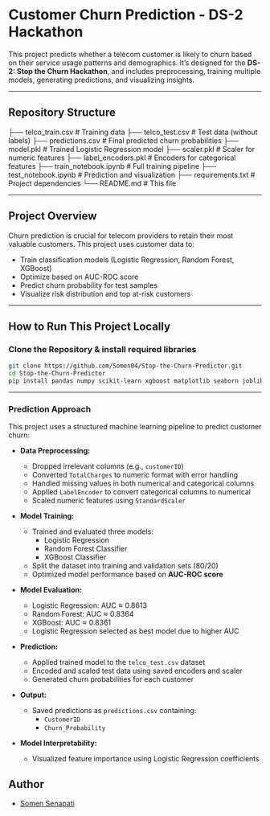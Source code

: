 # Customer Churn Prediction - DS-2 Hackathon

This project predicts whether a telecom customer is likely to churn based on their service usage patterns and demographics. It’s designed for the **DS-2: Stop the Churn Hackathon**, and includes preprocessing, training multiple models, generating predictions, and visualizing insights.

---

## Repository Structure
├── telco_train.csv           # Training data
├── telco_test.csv            # Test data (without labels)
├── predictions.csv           # Final predicted churn probabilities
├── model.pkl                 # Trained Logistic Regression model
├── scaler.pkl                # Scaler for numeric features
├── label_encoders.pkl        # Encoders for categorical features
├── train_notebook.ipynb      # Full training pipeline
├── test_notebook.ipynb       # Prediction and visualization
├── requirements.txt          # Project dependencies
└── README.md                 # This file


---

## Project Overview

Churn prediction is crucial for telecom providers to retain their most valuable customers. This project uses customer data to:

- Train classification models (Logistic Regression, Random Forest, XGBoost)
- Optimize based on AUC-ROC score
- Predict churn probability for test samples
- Visualize risk distribution and top at-risk customers

---

## How to Run This Project Locally

### Clone the Repository & install required libraries

```bash
git clone https://github.com/Somen04/Stop-the-Churn-Predictor.git
cd Stop-the-Churn-Predictor
pip install pandas numpy scikit-learn xgboost matplotlib seaborn joblib
```
---

### Prediction Approach

This project uses a structured machine learning pipeline to predict customer churn:

- **Data Preprocessing:**
  - Dropped irrelevant columns (e.g., `customerID`)
  - Converted `TotalCharges` to numeric format with error handling
  - Handled missing values in both numerical and categorical columns
  - Applied `LabelEncoder` to convert categorical columns to numerical
  - Scaled numeric features using `StandardScaler`

- **Model Training:**
  - Trained and evaluated three models:
    - Logistic Regression
    - Random Forest Classifier
    - XGBoost Classifier
  - Split the dataset into training and validation sets (80/20)
  - Optimized model performance based on **AUC-ROC score**

- **Model Evaluation:**
  - Logistic Regression: AUC ≈ 0.8613
  - Random Forest: AUC ≈ 0.8364
  - XGBoost: AUC ≈ 0.8361
  - Logistic Regression selected as best model due to higher AUC

- **Prediction:**
  - Applied trained model to the `telco_test.csv` dataset
  - Encoded and scaled test data using saved encoders and scaler
  - Generated churn probabilities for each customer

- **Output:**
  - Saved predictions as `predictions.csv` containing:
    - `CustomerID`
    - `Churn_Probability`

- **Model Interpretability:**
  - Visualized feature importance using Logistic Regression coefficients

## Author

- [Somen Senapati](https://github.com/Somen04)

